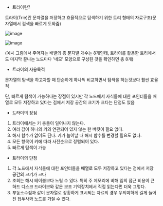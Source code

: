 - 트라이란?

트라이(Trie)란 문자열을 저장하고 효율적으로 탐색하기 위한 트리 형태의 자료구조(문자열에서 검색을 빠르게 도와줌)

![image](https://user-images.githubusercontent.com/103404604/188759105-2c17ab29-010b-4f5e-8d89-81e3b9aece9d.png)

![image](https://user-images.githubusercontent.com/103404604/188759201-42191f8e-eed5-49d0-92ab-b2a6546a1476.png)

(예시 그림에서 주어지는 배열의 총 문자열 개수는 8개인데, 트라이를 활용한 트리에서도 마지막 끝나는 노드마다 '네모' 모양으로 구성된 것을 확인하면 총 8개)

- 트라이의 사용목적

문자열의 탐색을 하고자할 때 단순하게 하나씩 비교하면서 탐색을 하는것보다 훨씬 효율적

단, 빠르게 탐색이 가능하다는 장점이 있지만 각 노드에서 자식들에 대한 포인터들을 배열로 모두 저장하고 있다는 점에서 저장 공간의 크기가 크다는 단점도 있음

- 트라이의 장점

1. 트라이에서는 키 충돌이 일어나지 않는다.
2. 여러 값이 하나의 키와 연관되어 있지 않는 한 버킷이 필요 없다.
3. 해시 함수가 없어도 된다. 키가 늘어날 때 해시 함수를 변경할 필요도 없다.
4. 모든 항목이 키에 따라 사전순으로 정렬되어 있다.
5. 빠르게 탐색이 가능

- 트라이의 단점

1. 각 노드에서 자식들에 대한 포인터들을 배열로 모두 저장하고 있다는 점에서 저장 공간의 크기가 크다
2. 조회는 해시 테이블보다 느릴 수 있다. 특히 주 메모리에 비해 임의 접근 비용이 큰 하드 디스크 드라이브와 같은 보조 기억장치에서 직접 읽는다면 더욱 그렇다.
3. 부동소수점과 같이 문자열로 장황하게 표시되는 자료의 경우 무의미하게 길게 늘어진 접두사와 노드를 가질 수 있다.
